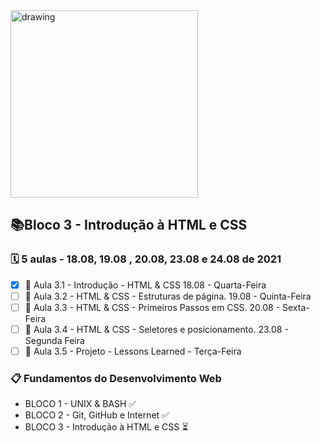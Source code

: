 <img src="https://user-images.githubusercontent.com/87394535/129942939-007fc304-2ac0-431d-b018-685951e5750f.png" alt="drawing" width="300"/>

## 📚Bloco 3 - Introdução à HTML e CSS
### 🗓️ 5 aulas - 18.08, 19.08 , 20.08, 23.08 e 24.08 de 2021

- [x] 📖 Aula 3.1 - Introdução - HTML & CSS  18.08 - Quarta-Feira
- [ ] 📖 Aula 3.2 - HTML & CSS - Estruturas de página. 19.08 - Quinta-Feira
- [ ] 📖 Aula 3.3 - HTML & CSS - Primeiros Passos em CSS. 20.08 - Sexta-Feira
- [ ] 📖 Aula 3.4 - HTML & CSS - Seletores e posicionamento. 23.08 - Segunda Feira
- [ ] 📖 Aula 3.5 - Projeto - Lessons Learned - Terça-Feira

### 📋 Fundamentos do Desenvolvimento Web
- BLOCO 1 - UNIX & BASH  ✅
- BLOCO 2 - Git, GitHub e Internet ✅
- BLOCO 3 - Introdução à HTML e CSS ⏳
